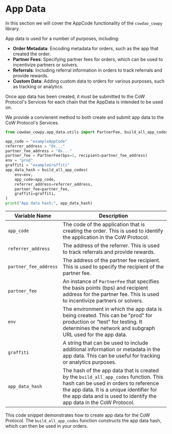# App Data

In this section we will cover the AppCode functionality of the `cowdao_cowpy` library.

App data is used for a number of purposes, including:

- **Order Metadata**: Encoding metadata for orders, such as the app that created the order.
- **Partner Fees**: Specifying partner fees for orders, which can be used to incentivize partners or solvers.
- **Referrals**: Including referral information in orders to track referrals and provide rewards.
- **Custom Data**: Adding custom data to orders for various purposes, such as tracking or analytics.


Once app data has been created, it must be submitted to the CoW Protocol's Services for each chain that the AppData is intended to be used on.

We provide a convienent method to both create and submit app data to the CoW Protocol's Services.

```python
from cowdao_cowpy.app_data.utils import PartnerFee, build_all_app_codes

app_code = "exampleAppCode"
referrer_address = "0x..."
partner_fee_address = "0x..."
partner_fee = PartnerFee(bps=1, recipient=partner_fee_address)
env = "prod"
graffiti = "exampleGraffiti"
app_data_hash = build_all_app_codes(
    env=env,
    app_code=app_code,
    referrer_address=referrer_address,
    partner_fee=partner_fee,
    graffiti=graffiti,
)
print("App data hash:", app_data_hash)
```

| Variable Name | Description |
| -------------- | ----------- |
| `app_code` | The code of the application that is creating the order. This is used to identify the application in the CoW Protocol. |
| `referrer_address` | The address of the referrer. This is used to track referrals and provide rewards. |
| `partner_fee_address` | The address of the partner fee recipient. This is used to specify the recipient of the partner fee. |
| `partner_fee` | An instance of `PartnerFee` that specifies the basis points (bps) and recipient address for the partner fee. This is used to incentivize partners or solvers. |
| `env` | The environment in which the app data is being created. This can be "prod" for production or "test" for testing. It determines the network and subgraph URL used for the app data. |
| `graffiti` | A string that can be used to include additional information or metadata in the app data. This can be useful for tracking or analytics purposes. |
| `app_data_hash` | The hash of the app data that is created by the `build_all_app_codes` function. This hash can be used in orders to reference the app data. It is a unique identifier for the app data and is used to identify the app data in the CoW Protocol. |

This code snippet demonstrates how to create app data for the CoW Protocol. The `build_all_app_codes` function constructs the app data hash, which can then be used in your orders.


